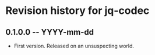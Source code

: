 # Revision history for jq-codec

## 0.1.0.0 -- YYYY-mm-dd

* First version. Released on an unsuspecting world.
